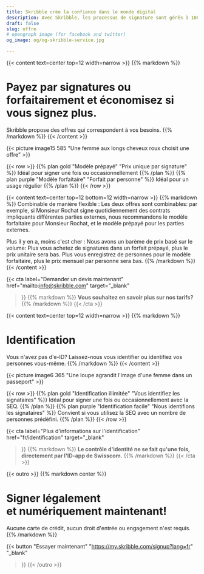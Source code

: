 ```yaml
---
title: Skribble crée la confiance dans le monde digital
description: Avec Skribble, les processus de signature sont gérés à 100% numériquement, sur la base de la signature électronique qualifiée "SEQ" – la signature électronique qui équivaut à une signature manuscrite, selon la loi suisse et européenne.
draft: false
slug: offre
# opengraph image (for facebook and twitter)
og_image: og/og-skribble-service.jpg

---
```


{{< content text=center top=12 width=narrow >}}
{{% markdown %}}
# Payez par signatures ou forfaitairement et économisez si vous signez plus.
Skribble propose des offres qui correspondent à vos besoins.
{{% /markdown %}}
{{< /content >}}

{{< picture image15 585 "Une femme aux longs cheveux roux choisit une offre" >}}

{{< row >}}
{{% plan gold "Modèle prépayé" "Prix unique par signature" %}}
Idéal pour signer une fois ou occasionnellement
{{% /plan %}}
{{% plan purple "Modèle forfaitaire" "Forfait par personne" %}}
Idéal pour un usage régulier
{{% /plan %}}
{{< /row >}}

{{< content text=center top=12 bottom=12 width=narrow >}}
{{% markdown %}}
Combinable de manière flexible
: Les deux offres sont combinables: par exemple, si Monsieur Rochat signe quotidiennement des contrats impliquants différentes parties externes, nous recommandons le modèle forfaitaire pour Monsieur Rochat, et le modèle prépayé pour les parties externes.

Plus il y en a, moins c'est cher
: Nous avons un barème de prix basé sur le volume:
Plus vous achetez de signatures dans un forfait prépayé, plus le prix unitaire sera bas. Plus vous enregistrez de personnes pour le modèle forfaitaire, plus le prix mensuel par personne sera bas.
{{% /markdown %}}
{{< /content >}}

{{< cta
  label="Demander un devis maintenant"
  href="mailto:info@skribble.com"
  target="_blank"
>}}
{{% markdown %}}
**Vous souhaitez en savoir plus sur nos tarifs?**
{{% /markdown %}}
{{< /cta >}}

{{< content text=center top=12 width=narrow >}}
{{% markdown %}}
# Identification
Vous n'avez pas d'e-ID? Laissez-nous vous identifier
ou identifiez vos personnes vous-même.
{{% /markdown %}}
{{< /content >}}

{{< picture image6 365 "Une loupe agrandit l'image d'une femme dans un passeport" >}}

{{< row >}}
{{% plan gold "Identification illimitée" "Vous identifiez les signataires" %}}
Idéal pour signer une fois ou occasionnellement avec la SEQ.
{{% /plan %}}
{{% plan purple "Identification facile" "Nous identifions les signataires" %}}
Convient si vous utilisez la SEQ avec un nombre de personnes prédéfini.
{{% /plan %}}
{{< /row >}}

{{< cta
  label="Plus d'informations sur l'identification"
  href="fr/identification"
  target="_blank"
>}}
{{% markdown %}}
**Le contrôle d'identité ne se fait qu'une fois, directement par l'ID-app de Swisscom.**
{{% /markdown %}}
{{< /cta >}}

[//]: # (--------------------------------------------------------------------------------------------------------------)

{{< outro >}}
{{% markdown center %}}
# Signer légalement <br class="hide-for-mobile">et numériquement maintenant!
Aucune carte de crédit, aucun droit d'entrée
ou engagement n'est requis.
{{% /markdown %}}

{{< button
  "Essayer maintenant"
  "https://my.skribble.com/signup?lang=fr"
  "_blank"
>}}
{{< /outro >}}
